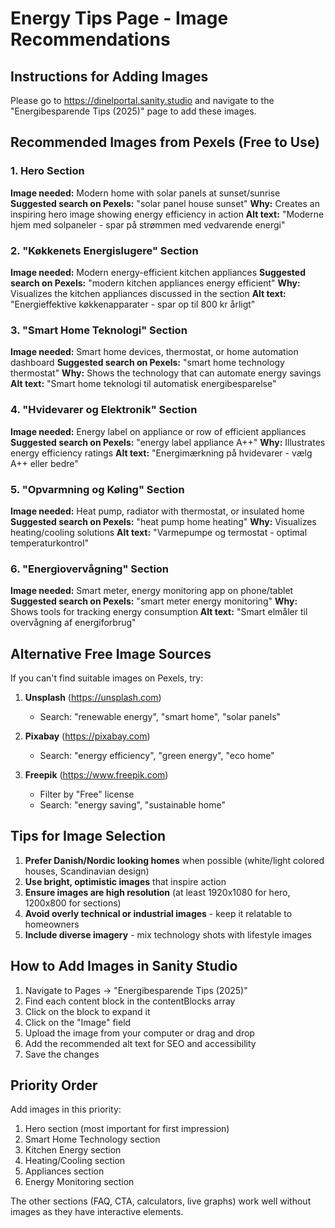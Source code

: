 # Energy Tips Page - Image Recommendations

## Instructions for Adding Images

Please go to https://dinelportal.sanity.studio and navigate to the "Energibesparende Tips (2025)" page to add these images.

## Recommended Images from Pexels (Free to Use)

### 1. Hero Section
**Image needed:** Modern home with solar panels at sunset/sunrise
**Suggested search on Pexels:** "solar panel house sunset"
**Why:** Creates an inspiring hero image showing energy efficiency in action
**Alt text:** "Moderne hjem med solpaneler - spar på strømmen med vedvarende energi"

### 2. "Køkkenets Energislugere" Section
**Image needed:** Modern energy-efficient kitchen appliances
**Suggested search on Pexels:** "modern kitchen appliances energy efficient"
**Why:** Visualizes the kitchen appliances discussed in the section
**Alt text:** "Energieffektive køkkenapparater - spar op til 800 kr årligt"

### 3. "Smart Home Teknologi" Section
**Image needed:** Smart home devices, thermostat, or home automation dashboard
**Suggested search on Pexels:** "smart home technology thermostat"
**Why:** Shows the technology that can automate energy savings
**Alt text:** "Smart home teknologi til automatisk energibesparelse"

### 4. "Hvidevarer og Elektronik" Section
**Image needed:** Energy label on appliance or row of efficient appliances
**Suggested search on Pexels:** "energy label appliance A++"
**Why:** Illustrates energy efficiency ratings
**Alt text:** "Energimærkning på hvidevarer - vælg A++ eller bedre"

### 5. "Opvarmning og Køling" Section
**Image needed:** Heat pump, radiator with thermostat, or insulated home
**Suggested search on Pexels:** "heat pump home heating"
**Why:** Visualizes heating/cooling solutions
**Alt text:** "Varmepumpe og termostat - optimal temperaturkontrol"

### 6. "Energiovervågning" Section
**Image needed:** Smart meter, energy monitoring app on phone/tablet
**Suggested search on Pexels:** "smart meter energy monitoring"
**Why:** Shows tools for tracking energy consumption
**Alt text:** "Smart elmåler til overvågning af energiforbrug"

## Alternative Free Image Sources

If you can't find suitable images on Pexels, try:

1. **Unsplash** (https://unsplash.com)
   - Search: "renewable energy", "smart home", "solar panels"
   
2. **Pixabay** (https://pixabay.com)
   - Search: "energy efficiency", "green energy", "eco home"

3. **Freepik** (https://www.freepik.com)
   - Filter by "Free" license
   - Search: "energy saving", "sustainable home"

## Tips for Image Selection

1. **Prefer Danish/Nordic looking homes** when possible (white/light colored houses, Scandinavian design)
2. **Use bright, optimistic images** that inspire action
3. **Ensure images are high resolution** (at least 1920x1080 for hero, 1200x800 for sections)
4. **Avoid overly technical or industrial images** - keep it relatable to homeowners
5. **Include diverse imagery** - mix technology shots with lifestyle images

## How to Add Images in Sanity Studio

1. Navigate to Pages → "Energibesparende Tips (2025)"
2. Find each content block in the contentBlocks array
3. Click on the block to expand it
4. Click on the "Image" field
5. Upload the image from your computer or drag and drop
6. Add the recommended alt text for SEO and accessibility
7. Save the changes

## Priority Order

Add images in this priority:
1. Hero section (most important for first impression)
2. Smart Home Technology section
3. Kitchen Energy section
4. Heating/Cooling section
5. Appliances section
6. Energy Monitoring section

The other sections (FAQ, CTA, calculators, live graphs) work well without images as they have interactive elements.